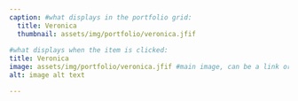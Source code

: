 ```yaml
---
caption: #what displays in the portfolio grid:
  title: Veronica
  thumbnail: assets/img/portfolio/veronica.jfif
  
#what displays when the item is clicked:
title: Veronica
image: assets/img/portfolio/veronica.jfif #main image, can be a link or a file in assets/img/portfolio
alt: image alt text

---
```


